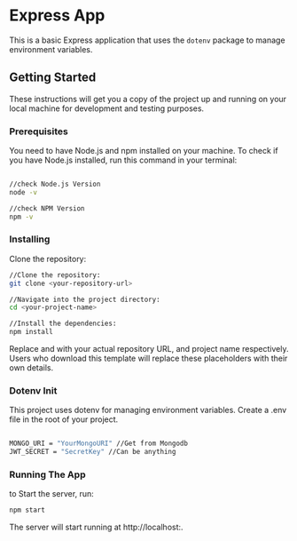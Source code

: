 # Express App

This is a basic Express application that uses the `dotenv` package to manage environment variables.

## Getting Started

These instructions will get you a copy of the project up and running on your local machine for development and testing purposes.

### Prerequisites

You need to have Node.js and npm installed on your machine. To check if you have Node.js installed, run this command in your terminal:

```bash

//check Node.js Version
node -v

//check NPM Version
npm -v

```

### Installing

Clone the repository:

```bash
//Clone the repository:
git clone <your-repository-url>

//Navigate into the project directory:
cd <your-project-name>

//Install the dependencies:
npm install

```

Replace <your-repository-url> and <your-project-name> with your actual repository URL, and project name respectively. Users who download this template will replace these placeholders with their own details.

### Dotenv Init

This project uses dotenv for managing environment variables. Create a .env file in the root of your project.

```bash

MONGO_URI = "YourMongoURI" //Get from Mongodb
JWT_SECRET = "SecretKey" //Can be anything

```

### Running The App

to Start the server, run:

```bash
npm start
```

The server will start running at http://localhost:<your-port>.

